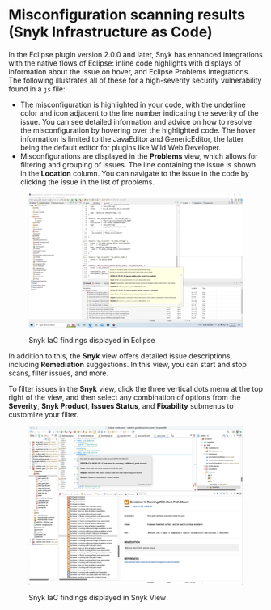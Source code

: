 # Misconfiguration scanning results (Snyk Infrastructure as Code)

In the Eclipse plugin version 2.0.0 and later, Snyk has enhanced integrations with the native flows of Eclipse: inline code highlights with displays of information about the issue on hover, and Eclipse Problems integrations. The following illustrates all of these for a high-severity security vulnerability found in a `js` file:

* The misconfiguration is highlighted in your code, with the underline color and icon adjacent to the line number indicating the severity of the issue. You can see detailed information and advice on how to resolve the misconfiguration by hovering over the highlighted code. The hover information is limited to the JavaEditor and GenericEditor, the latter being the default editor for plugins like Wild Web Developer.
* Misconfigurations are displayed in the **Problems** view, which allows for filtering and grouping of issues. The line containing the issue is shown in the **Location** column. You can navigate to the issue in the code by clicking the issue in the list of problems.

<figure><img src="../../../.gitbook/assets/image (74).png" alt=""><figcaption><p>Snyk IaC findings displayed in Eclipse</p></figcaption></figure>

In addition to this, the **Snyk** view offers detailed issue descriptions, including **Remediation** suggestions. In this view, you can start and stop scans, filter issues, and more.&#x20;

To filter issues in the **Snyk** view, click the three vertical dots menu at the top right of the view, and then select any combination of options from the **Severity**, **Snyk Product**, **Issues Status**, and **Fixability** submenus to customize your filter.

<figure><img src="../../../.gitbook/assets/image (233).png" alt=""><figcaption><p>Snyk IaC findings displayed in Snyk View</p></figcaption></figure>
